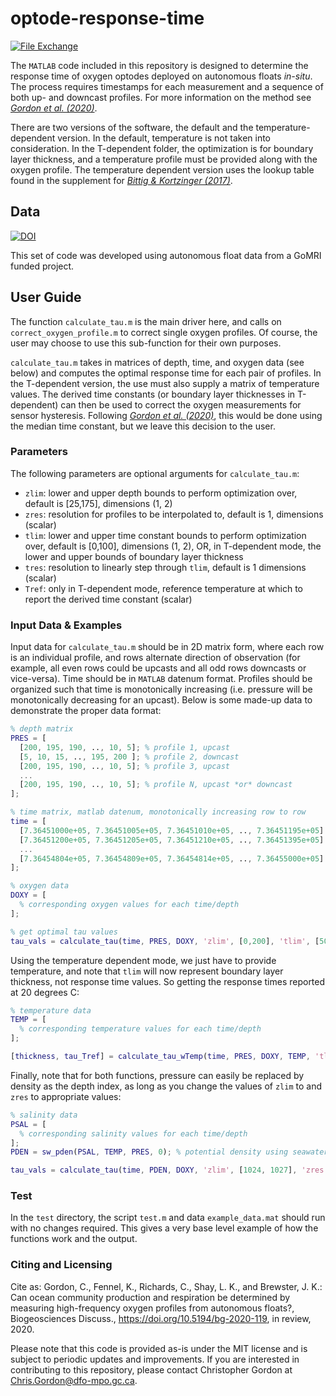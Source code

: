 # optode-response-time

[![File Exchange](https://www.mathworks.com/matlabcentral/images/matlab-file-exchange.svg)](https://www.mathworks.com/matlabcentral/fileexchange/74579-optode-response-time) 

The `MATLAB` code included in this repository is designed to determine the
response time of oxygen optodes deployed on autonomous floats _in-situ_. The
process requires timestamps for each measurement and a sequence of both up- and
downcast profiles. For more information on the method see
_[Gordon et al. (2020)](https://doi.org/10.5194/bg-2020-119)_.

There are two versions of the software, the default and the
temperature-dependent version. In the default, temperature is
not taken into consideration. In the T-dependent folder, the optimization
is for boundary layer thickness, and a temperature profile must be provided
along with the oxygen profile. The temperature dependent version uses the
lookup table found in the supplement for
_[Bittig & Kortzinger (2017)](https://doi.org/10.5194/os-13-1-2017)_.

## Data

[![DOI](https://zenodo.org/badge/DOI/10.5281/zenodo.3890240.svg)](https://doi.org/10.5281/zenodo.3890240)

This set of code was developed using autonomous float data from a GoMRI funded project.

## User Guide

The function `calculate_tau.m` is the main driver here, and calls on
`correct_oxygen_profile.m` to correct single oxygen profiles. Of course,
the user may choose to use this sub-function for their own purposes.

`calculate_tau.m` takes in matrices of depth, time, and oxygen data (see below)
and computes the optimal response time for each pair of profiles. In the
T-dependent version, the use must also supply a matrix of temperature values.
The derived time constants (or boundary layer thicknesses in T-dependent)
can then be used to correct the oxygen measurements for sensor hysteresis.
Following _[Gordon et al. (2020)](https://doi.org/10.5194/bg-2020-119)_, this
would be done using the median time constant, but we leave this decision to the
user.

### Parameters

The following parameters are optional arguments for `calculate_tau.m`:

- `zlim`: lower and upper depth bounds to perform optimization over,
default is [25,175], dimensions (1, 2)
- `zres`: resolution for profiles to be interpolated to, default is 1,
dimensions (scalar)
- `tlim`: lower and upper time constant bounds to perform optimization over,
default is [0,100], dimensions (1, 2), OR, in T-dependent mode, the lower and
upper bounds of boundary layer thickness
- `tres`: resolution to linearly step through `tlim`, default is 1
dimensions (scalar)
- `Tref`: only in T-dependent mode, reference temperature at which to report
the derived time constant (scalar)

### Input Data & Examples

Input data for `calculate_tau.m` should be in 2D matrix form, where each row is
an individual profile, and rows alternate direction of observation (for
example, all even rows could be upcasts and all odd rows downcasts or
vice-versa). Time should be in `MATLAB` datenum format. Profiles should be
organized such that time is monotonically increasing (i.e. pressure will be
monotonically decreasing for an upcast). Below is some made-up data to
demonstrate the proper data format:

```matlab
% depth matrix
PRES = [
  [200, 195, 190, .., 10, 5]; % profile 1, upcast
  [5, 10, 15, .., 195, 200 ]; % profile 2, downcast
  [200, 195, 190, .., 10, 5]; % profile 3, upcast
  ...
  [200, 195, 190, .., 10, 5]; % profile N, upcast *or* downcast
];

% time matrix, matlab datenum, monotonically increasing row to row
time = [
  [7.36451000e+05, 7.36451005e+05, 7.36451010e+05, .., 7.36451195e+05]
  [7.36451200e+05, 7.36451205e+05, 7.36451210e+05, .., 7.36451395e+05]
  ...
  [7.36454804e+05, 7.36454809e+05, 7.36454814e+05, .., 7.36455000e+05]
];

% oxygen data
DOXY = [
  % corresponding oxygen values for each time/depth
];

% get optimal tau values
tau_vals = calculate_tau(time, PRES, DOXY, 'zlim', [0,200], 'tlim', [50,110], 'tres', 0.5);
```

Using the temperature dependent mode, we just have to provide
temperature, and note that `tlim` will now represent boundary layer
thickness, not response time values. So getting the response times
reported at 20 degrees C:

```matlab
% temperature data
TEMP = [
  % corresponding temperature values for each time/depth
];

[thickness, tau_Tref] = calculate_tau_wTemp(time, PRES, DOXY, TEMP, 'tlim', [0,200], 'Tref', 20)
```

Finally, note that for both functions, pressure can easily be replaced
by density as the depth index, as long as you change the values of `zlim` to
and `zres` to appropriate values:

```matlab
% salinity data
PSAL = [
  % corresponding salinity values for each time/depth
];
PDEN = sw_pden(PSAL, TEMP, PRES, 0); % potential density using seawater package

tau_vals = calculate_tau(time, PDEN, DOXY, 'zlim', [1024, 1027], 'zres', 0.1);
```

### Test

In the `test` directory, the script `test.m` and data `example_data.mat` should
run with no changes required. This gives a very base level example of how
the functions work and the output.

### Citing and Licensing

Cite as: Gordon, C., Fennel, K., Richards, C., Shay, L. K., and Brewster, J. K.:
Can ocean community production and respiration be determined by measuring high-frequency
oxygen profiles from autonomous floats?, Biogeosciences Discuss.,
<https://doi.org/10.5194/bg-2020-119>, in review, 2020.

Please note that this code is provided as-is under the MIT license and is
subject to periodic updates and improvements. If you are interested in
contributing to this repository, please contact Christopher Gordon at
[Chris.Gordon@dfo-mpo.gc.ca](mailto:Chris.Gordon@dfo-mpo.gc.ca).
